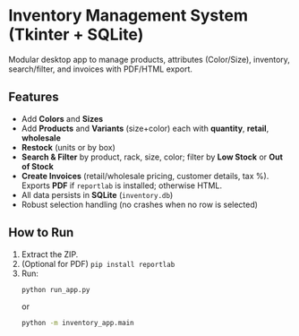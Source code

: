 # Inventory Management System (Tkinter + SQLite)

Modular desktop app to manage products, attributes (Color/Size), inventory, search/filter, and invoices with PDF/HTML export.

## Features
- Add **Colors** and **Sizes**
- Add **Products** and **Variants** (size+color) each with **quantity**, **retail**, **wholesale**
- **Restock** (units or by box)
- **Search & Filter** by product, rack, size, color; filter by **Low Stock** or **Out of Stock**
- **Create Invoices** (retail/wholesale pricing, customer details, tax %). Exports **PDF** if `reportlab` is installed; otherwise HTML.
- All data persists in **SQLite** (`inventory.db`)
- Robust selection handling (no crashes when no row is selected)

## How to Run
1. Extract the ZIP.
2. (Optional for PDF) `pip install reportlab`
3. Run:
   ```bash
   python run_app.py
   ```
   or
   ```bash
   python -m inventory_app.main
   ```
